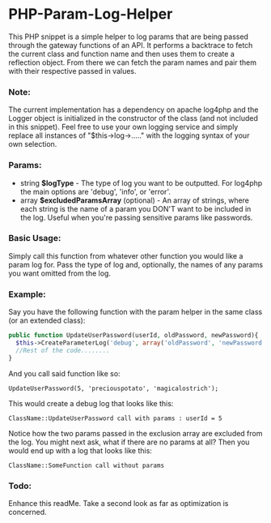 # PHP-Param-Log-Helper
This PHP snippet is a simple helper to log params that are being passed through the gateway functions of an API. It performs a backtrace to fetch the current class and function name and then uses them to create a reflection object. From there we can fetch the param names and pair them with their respective passed in values.

### Note:
The current implementation has a dependency on apache log4php and the Logger object is initialized in the constructor of the class (and not included in this snippet). Feel free to use your own logging service and simply replace all instances of "$this->log->....." with the logging syntax of your own selection.

### Params:
  * string **$logType** - The type of log you want to be outputted. For log4php the main options are 'debug', 'info', or 'error'.
  * array **$excludedParamsArray** (optional) - An array of strings, where each string is the name of a param you DON'T want to be included in the log. Useful when you're passing sensitive params like passwords.

### Basic Usage:
Simply call this function from whatever other function you would like a param log for. Pass the type of log and, optionally, the names of any params you want omitted from the log.

### Example:
Say you have the following function with the param helper in the same class (or an extended class):
```PHP
public function UpdateUserPassword(userId, oldPassword, newPassword){
  $this->CreateParameterLog('debug', array('oldPassword', 'newPassword'));
  //Rest of the code........
}
```
And you call said function like so:
```
UpdateUserPassword(5, 'preciouspotato', 'magicalostrich');
```
This would create a debug log that looks like this:
```
ClassName::UpdateUserPassword call with params : userId = 5
```
Notice how the two params passed in the exclusion array are excluded from the log.
You might next ask, what if there are no params at all?
Then you would end up with a log that looks like this:
```
ClassName::SomeFunction call without params
```
### Todo:
Enhance this readMe.
Take a second look as far as optimization is concerned.
